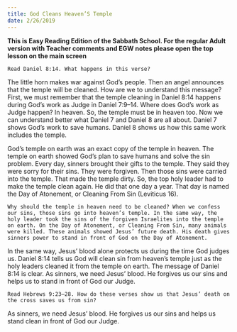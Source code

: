 ```yaml
---
title: God Cleans Heaven’S Temple
date: 2/26/2019
---
```


 **This is Easy Reading Edition of the Sabbath School. For the regular Adult version with Teacher comments and EGW notes please open the top lesson on the main screen** 

`Read Daniel 8:14. What happens in this verse?`

The little horn makes war against God’s people. Then an angel announces that the temple will be cleaned. How are we to understand this message? First, we must remember that the temple cleaning in Daniel 8:14 happens during God’s work as Judge in Daniel 7:9–14. Where does God’s work as Judge happen? In heaven. So, the temple must be in heaven too. Now we can understand better what Daniel 7 and Daniel 8 are all about. Daniel 7 shows God’s work to save humans. Daniel 8 shows us how this same work includes the temple.

God’s temple on earth was an exact copy of the temple in heaven. The temple on earth showed God’s plan to save humans and solve the sin problem. Every day, sinners brought their gifts to the temple. They said they were sorry for their sins. They were forgiven. Then those sins were carried into the temple. That made the temple dirty. So, the top holy leader had to make the temple clean again. He did that one day a year. That day is named the Day of Atonement, or Cleaning From Sin (Leviticus 16).

`Why should the temple in heaven need to be cleaned? When we confess our sins, those sins go into heaven’s temple. In the same way, the holy leader took the sins of the forgiven Israelites into the temple on earth. On the Day of Atonement, or Cleaning From Sin, many animals were killed. These animals showed Jesus’ future death. His death gives sinners power to stand in front of God on the Day of Atonement.`

In the same way, Jesus’ blood alone protects us during the time God judges us. Daniel 8:14 tells us God will clean sin from heaven’s temple just as the holy leaders cleaned it from the temple on earth. The message of Daniel 8:14 is clear. As sinners, we need Jesus’ blood. He forgives us our sins and helps us to stand in front of God our Judge.

`Read Hebrews 9:23–28. How do these verses show us that Jesus’ death on the cross saves us from sin?`

As sinners, we need Jesus’ blood. He forgives us our sins and helps us stand clean in front of God our Judge.
